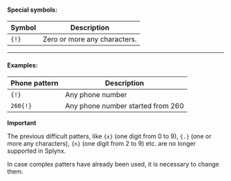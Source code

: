 #### Special symbols:

| Symbol      | Description                                                                       |
|-------------|-----------------------------------------------------------------------------------|
| `{!}`       | Zero or more any characters.                                                      |

---

#### Examples:

| Phone pattern        | Description                                                                             |
|----------------------|-----------------------------------------------------------------------------------------|
| `{!}`                | Any phone number                                                                        |
| `260{!}`            | Any phone number started from 260                                                       |

**Important**

The previous difficult patters, like `{x}` (one digit from 0 to 9), `{.}` (one or more any characters), `{n}` (one digit from 2 to 9) etc. are no longer supported in Splynx.

In case complex patters have already been used, it is necessary to change them.
